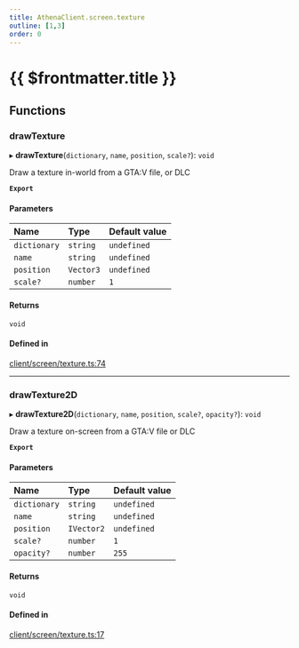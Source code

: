 ```yaml
---
title: AthenaClient.screen.texture
outline: [1,3]
order: 0
---
```


# {{ $frontmatter.title }}


## Functions

### drawTexture

▸ **drawTexture**(`dictionary`, `name`, `position`, `scale?`): `void`

Draw a texture in-world from a GTA:V file, or DLC

**`Export`**

#### Parameters

| Name | Type | Default value |
| :------ | :------ | :------ |
| `dictionary` | `string` | `undefined` |
| `name` | `string` | `undefined` |
| `position` | `Vector3` | `undefined` |
| `scale?` | `number` | `1` |

#### Returns

`void`

#### Defined in

[client/screen/texture.ts:74](https://github.com/Stuyk/altv-athena/blob/552012ca4/src/core/client/screen/texture.ts#L74)

___

### drawTexture2D

▸ **drawTexture2D**(`dictionary`, `name`, `position`, `scale?`, `opacity?`): `void`

Draw a texture on-screen from a GTA:V file or DLC

**`Export`**

#### Parameters

| Name | Type | Default value |
| :------ | :------ | :------ |
| `dictionary` | `string` | `undefined` |
| `name` | `string` | `undefined` |
| `position` | `IVector2` | `undefined` |
| `scale?` | `number` | `1` |
| `opacity?` | `number` | `255` |

#### Returns

`void`

#### Defined in

[client/screen/texture.ts:17](https://github.com/Stuyk/altv-athena/blob/552012ca4/src/core/client/screen/texture.ts#L17)
